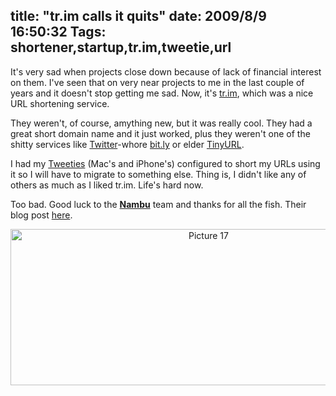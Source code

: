 title: "tr.im calls it quits"
date: 2009/8/9 16:50:32
Tags: shortener,startup,tr.im,tweetie,url
---
It's very sad when projects close down because of lack of financial interest on them. I've seen that on very near projects to me in the last couple of years and it doesn't stop getting me sad. Now, it's <a href="http://tr.im">tr.im</a>, which was a nice URL shortening service.

They weren't, of course, amything new, but it was really cool. They had a great short domain name and it just worked, plus they weren't one of the shitty services like <a href="http://twitter.com/">Twitter</a>-whore <a href="http://bit.ly/">bit.ly</a> or elder <a href="http://tinyurl.com">TinyURL</a>.

I had my <a href="http://en.wikipedia.org/wiki/Tweetie">Tweeties</a> (Mac's and iPhone's) configured to short my URLs using it so I will have to migrate to something else. Thing is, I didn't like any of others as much as I liked tr.im. Life's hard now.

Too bad. Good luck to the <a href="http://nambu.com"><strong>Nambu</strong></a> team and thanks for all the fish. Their blog post <a href="http://blog.tr.im/post/159369789/tr-im-r-i-p?dsq=14529199">here</a>.
<p style="text-align: center;"><img class="aligncenter size-full wp-image-922" title="Picture 17" src="http://damog.net/old/axiombox/2009/08/Picture-17.png" alt="Picture 17" width="618" height="250" /></p>